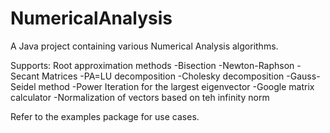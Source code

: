 # NumericalAnalysis
A Java project containing various Numerical Analysis algorithms.

Supports:
Root approximation methods
  -Bisection
  -Newton-Raphson
  -Secant
Matrices
  -PA=LU decomposition
  -Cholesky decomposition
  -Gauss-Seidel method
  -Power Iteration for the largest eigenvector
  -Google matrix calculator
  -Normalization of vectors based on teh infinity norm

Refer to the examples package for use cases.

